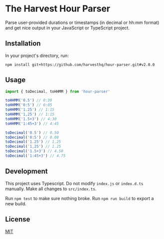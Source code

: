 # The Harvest Hour Parser

Parse user-provided durations or timestamps (in decimal or hh:mm format) and get nice output in your JavaScript or TypeScript project.

## Installation

In your project's directory, run:

```
npm install git+https://github.com/harvesthq/hour-parser.git#v2.0.0
```

## Usage

```javascript
import { toDecimal, toHHMM } from 'hour-parser'

toHHMM('0.5') // 0:30
toHHMM('0:5') // 0:05
toHHMM('1.25') // 1:15
toHHMM('1,25') // 1:15
toHHMM('1.5+3') // 4:30
toHHMM('1:45+3') // 4:45

toDecimal('0.5') // 0.50
toDecimal('0:5') // 0.08
toDecimal('1.25') // 1.25
toDecimal('1,25') // 1.25
toDecimal('1.5+3') // 4.50
toDecimal('1:45+3') // 4.75
```

## Development

This project uses Typescript. Do not modify `index.js` or `index.d.ts` manually. Make all changes to `src/index.ts`.

Run `npm test` to make sure nothing broke. Run `npm run build` to export a new build.

## License

[MIT](https://choosealicense.com/licenses/mit/)
